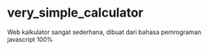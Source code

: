 # very_simple_calculator
Web kalkulator sangat sederhana, dibuat dari bahasa pemrograman javascript 100%
